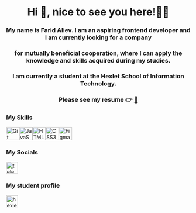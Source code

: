 
# <div align="center">Hi 👋, nice to see you here!👨‍💼</div>  
  
### <div align="center">My name is Farid Aliev. I am an aspiring frontend developer and I am currently looking for a company</div>

### <div align="center">for mutually beneficial cooperation, where I can apply the knowledge and skills acquired during my studies.</div>

### <div align="center">I am currently a student at the Hexlet School of Information Technology.</div>

### <div align="center">Please see my resume &#128073; <a href="https://cv.hexlet.io/ru/resumes/5047">&#128209;</a></div>





### My Skills

<p align="left">
<a href="https://git-scm.com/" target="_blank" rel="noreferrer"><img src="https://raw.githubusercontent.com/danielcranney/readme-generator/main/public/icons/skills/git-colored.svg" width="36" height="36" alt="Git" /></a><a href="https://developer.mozilla.org/en-US/docs/Web/JavaScript" target="_blank" rel="noreferrer"><img src="https://raw.githubusercontent.com/danielcranney/readme-generator/main/public/icons/skills/javascript-colored.svg" width="36" height="36" alt="JavaScript" /></a><a href="https://developer.mozilla.org/en-US/docs/Glossary/HTML5" target="_blank" rel="noreferrer"><img src="https://raw.githubusercontent.com/danielcranney/readme-generator/main/public/icons/skills/html5-colored.svg" width="36" height="36" alt="HTML5" /></a><a href="https://www.w3.org/TR/CSS/#css" target="_blank" rel="noreferrer"><img src="https://raw.githubusercontent.com/danielcranney/readme-generator/main/public/icons/skills/css3-colored.svg" width="36" height="36" alt="CSS3" /></a><a href="https://www.figma.com/" target="_blank" rel="noreferrer"><img src="https://raw.githubusercontent.com/danielcranney/readme-generator/main/public/icons/skills/figma-colored.svg" width="36" height="36" alt="Figma" /></a>
                    </p>

### My Socials

<p align="left">
  
  <a href="https://t.me/Blackagar_1997" rel="nofollow"><img src="https://user-images.githubusercontent.com/95209245/205297581-a8d5cac0-1a9c-431e-8ef3-9f554cee81c1.svg" alt="telegram" width="32" height="32" style="max-width: 100%;"></a>
</p>

### My student profile
<a href="https://ru.hexlet.io/u/kel-tuzed">
  <img class="icon" src="https://simpleicons.org/icons/hexlet.svg" width="32" height="32" alt="hexlet icon">
</a>

